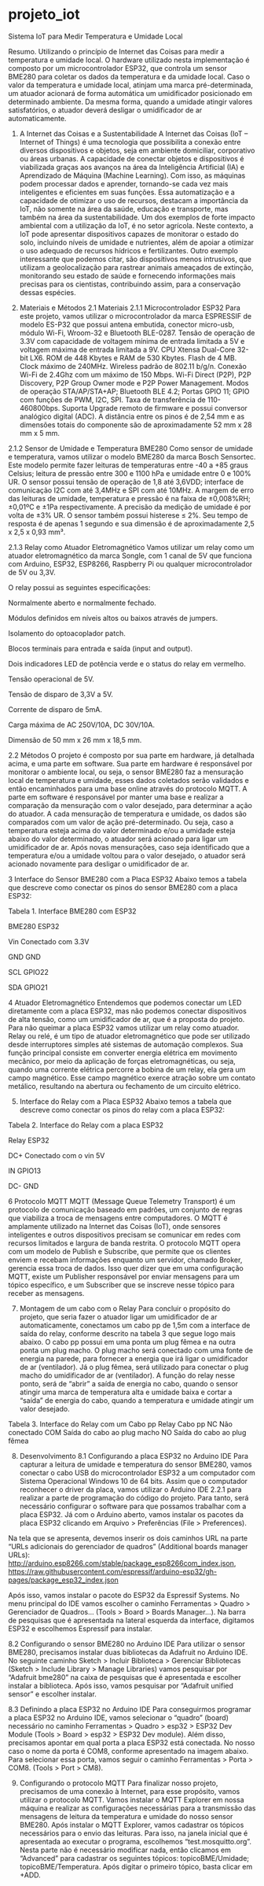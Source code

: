 # projeto_iot
Sistema IoT para Medir Temperatura e Umidade Local

Resumo. Utilizando o princípio de Internet das Coisas para medir a temperatura e umidade local. O hardware utilizado nesta implementação é composto por um microcontrolador ESP32, que controla um sensor BME280 para coletar os dados da temperatura e da umidade local. Caso o valor da temperatura e umidade local, atinjam uma marca pré-determinada, um atuador acionará de forma automática um umidificador posicionado em determinado ambiente. Da mesma forma, quando a umidade atingir valores satisfatórios, o atuador deverá desligar o umidificador de ar automaticamente.

1. A Internet das Coisas e a Sustentabilidade
A Internet das Coisas (IoT – Internet of Things) é uma tecnologia que possibilita a conexão entre diversos dispositivos e objetos, seja em ambiente domiciliar, corporativo ou áreas urbanas.
	A capacidade de conectar objetos e dispositivos é viabilizada graças aos avanços na área da Inteligência Artificial (IA) e Aprendizado de Máquina (Machine Learning). Com isso, as máquinas podem processar dados e aprender, tornando-se cada vez mais inteligentes e eficientes em suas funções. Essa automatização e a capacidade de otimizar o uso de recursos, destacam a importância da IoT, não somente na área da saúde, educação e transporte, mas também na área da sustentabilidade.
	Um dos exemplos de forte impacto ambiental com a utilização da IoT, é no setor agrícola. Neste contexto, a IoT pode apresentar dispositivos capazes de monitorar o estado do solo, incluindo níveis de umidade e nutrientes, além de apoiar a otimizar o uso adequado de recursos hídricos e fertilizantes.
	Outro exemplo interessante que podemos citar, são dispositivos menos intrusivos, que utilizam a geolocalização para rastrear animais ameaçados de extinção, monitorando seu estado de saúde e fornecendo informações mais precisas para os cientistas, contribuindo assim, para a conservação dessas espécies.

2. Materiais e Métodos
2.1 Materiais
2.1.1 Microcontrolador ESP32
Para este projeto, vamos utilizar o microcontrolador da marca ESPRESSIF de modelo ES-P32 que possui antena embutida, conector micro-usb, módulo Wi-Fi, Wroom-32 e Bluetooth BLE-0287.
Tensão de operação de 3.3V com capacidade de voltagem mínima de entrada limitada a 5V e voltagem máxima de entrada limitada a 9V. CPU Xtensa Dual-Core 32-bit LX6.
ROM de 448 Kbytes e RAM de 530 Kbytes. Flash de 4 MB. Clock máximo de 240MHz. Wireless padrão de 802.11 b/g/n.
Conexão Wi-Fi de 2.4Ghz com um máximo de 150 Mbps. Wi-Fi Direct (P2P), P2P Discovery, P2P Group Owner mode e P2P Power Management.
Modos de operação STA/AP/STA+AP; Bluetooth BLE 4.2; Portas GPIO 11; GPIO com funções de PWM, I2C, SPI. Taxa de transferência de 110-460800bps.
Suporta Upgrade remoto de firmware e possui conversor analógico digital (ADC).
A distância entre os pinos é de 2,54 mm e as dimensões totais do componente são de aproximadamente 52 mm x 28 mm x 5 mm.

2.1.2 Sensor de Umidade e Temperatura BME280
Como sensor de umidade e temperatura, vamos utilizar o modelo BME280 da marca Bosch Sensortec. Este modelo permite fazer leituras de temperaturas entre -40 a +85 graus Celsius; leitura de pressão entre 300 e 1100 hPa e umidade entre 0 e 100% UR. O sensor possui tensão de operação de 1,8 até 3,6VDD; interface de comunicação I2C com até 3,4MHz e SPI com até 10MHz.
A margem de erro das leituras de umidade, temperatura e pressão é na faixa de ±0,008%RH; ±0,01ºC e ±1Pa respectivamente.
A precisão da medição de umidade é por volta de ±3% UR.
O sensor também possui histerese ≤ 2%. Seu tempo de resposta é de apenas 1 segundo e sua dimensão é de aproximadamente 2,5 x 2,5 x 0,93 mm³.

2.1.3 Relay como Atuador Eletromagnético
Vamos utilizar um relay como um atuador eletromagnético da marca Songle, com 1 canal de 5V que funciona com Arduino, ESP32, ESP8266, Raspberry Pi ou qualquer microcontrolador de 5V ou 3,3V.

O relay possui as seguintes especificações:

Normalmente aberto e normalmente fechado.

Módulos definidos em níveis altos ou baixos através de jumpers.

Isolamento do optoacoplador patch.

Blocos terminais para entrada e saída (input and output).

Dois indicadores LED de potência verde e o status do relay em vermelho.

Tensão operacional de 5V.

Tensão de disparo de 3,3V a 5V.

Corrente de disparo de 5mA.

Carga máxima de AC 250V/10A, DC 30V/10A.

Dimensão de 50 mm x 26 mm x 18,5 mm.


2.2 Métodos
O projeto é composto por sua parte em hardware, já detalhada acima, e uma parte em software. Sua parte em hardware é responsável por monitorar o ambiente local, ou seja, o sensor BME280 faz a mensuração local de temperatura e umidade, esses dados coletados serão validados e então encaminhados para uma base online através do protocolo MQTT. A parte em software é responsável por manter uma base e realizar a comparação da mensuração com o valor desejado, para determinar a ação do atuador.
		A cada mensuração de temperatura e umidade, os dados são comparados com um valor de ação pré-determinado. Ou seja, caso a temperatura esteja acima do valor determinado e/ou a umidade esteja abaixo do valor determinado, o atuador será acionado para ligar um umidificador de ar. Após novas mensurações, caso seja identificado que a temperatura e/ou a umidade voltou para o valor desejado, o atuador será acionado novamente para desligar o umidificador de ar.

3 Interface do Sensor BME280 com a Placa ESP32
Abaixo temos a tabela que descreve como conectar os pinos do sensor BME280 com a placa ESP32:

Tabela 1. Interface BME280 com ESP32

BME280	ESP32

Vin	Conectado com 3.3V

GND	GND

SCL	GPIO22

SDA	GPIO21


4 Atuador Eletromagnético
Entendemos que podemos conectar um LED diretamente com a placa ESP32, mas não podemos conectar dispositivos de alta tensão, como um umidificador de ar, que é a proposta do projeto. Para não queimar a placa ESP32 vamos utilizar um relay como atuador.
		Relay ou relé, é um tipo de atuador eletromagnético que pode ser utilizado desde interruptores simples até sistemas de automação complexos. Sua função principal consiste em converter energia elétrica em movimento mecânico, por meio da aplicação de forças eletromagnéticas, ou seja, quando uma corrente elétrica percorre a bobina de um relay, ela gera um campo magnético. Esse campo magnético exerce atração sobre um contato metálico, resultando na abertura ou fechamento de um circuito elétrico.

5. Interface do Relay com a Placa ESP32
Abaixo temos a tabela que descreve como conectar os pinos do relay com a placa ESP32:

Tabela 2. Interface do Relay com a placa ESP32

Relay	ESP32

DC+	Conectado com o vin 5V

IN	GPIO13

DC-	GND


6 Protocolo MQTT
MQTT (Message Queue Telemetry Transport) é um protocolo de comunicação baseado em padrões, um conjunto de regras que viabiliza a troca de mensagens entre computadores. O MQTT é amplamente utilizado na Internet das Coisas (IoT), onde sensores inteligentes e outros dispositivos precisam se comunicar em redes com recursos limitados e largura de banda restrita.
		O protocolo MQTT opera com um modelo de Publish e Subscribe, que permite que os clientes enviem e recebam informações enquanto um servidor, chamado Broker, gerencia essa troca de dados. Isso quer dizer que em uma configuração MQTT, existe um Publisher responsável por enviar mensagens para um tópico específico, e um Subscriber que se inscreve nesse tópico para receber as mensagens.

7. Montagem de um cabo com o Relay
Para concluir o propósito do projeto, que seria fazer o atuador ligar um umidificador de ar automaticamente, conectamos um cabo pp de 1,5m com a interface de saída do relay, conforme descrito na tabela 3 que segue logo mais abaixo.
		O cabo pp possui em uma ponta um plug fêmea e na outra ponta um plug macho. O plug macho será conectado com uma fonte de energia na parede, para fornecer a energia que irá ligar o umidificador de ar (ventilador). Já o plug fêmea, será utilizado para conectar o plug macho do umidificador de ar (ventilador). A função do relay nesse ponto, será de “abrir” a saída de energia no cabo, quando o sensor atingir uma marca de temperatura alta e umidade baixa e cortar a “saída” de energia do cabo, quando a temperatura e umidade atingir um valor desejado.

Tabela 3. Interface do Relay com um Cabo pp
Relay	Cabo pp
NC	Não conectado
COM	Saída do cabo ao plug macho
NO	Saída do cabo ao plug fêmea

8. Desenvolvimento
8.1 Configurando a placa ESP32 no Arduino IDE
Para capturar a leitura de umidade e temperatura do sensor BME280, vamos conectar o cabo USB do microcontrolador ESP32 a um computador com Sistema Operacional Windows 10 de 64 bits. Assim que o computador reconhecer o driver da placa, vamos utilizar o Arduino IDE 2.2.1 para realizar a parte de programação do código do projeto. Para tanto, será necessário configurar o software para que possamos trabalhar com a placa ESP32. Já com o Arduino aberto, vamos instalar os pacotes da placa ESP32 clicando em Arquivo > Preferências (File > Preferences).

Na tela que se apresenta, devemos inserir os dois caminhos URL na parte “URLs adicionais do gerenciador de quadros” (Additional boards manager URLs): 
http://arduino.esp8266.com/stable/package_esp8266com_index.json, 
https://raw.githubusercontent.com/espressif/arduino-esp32/gh-pages/package_esp32_index.json

Após isso, vamos instalar o pacote do ESP32 da Espressif Systems. No menu principal do IDE vamos escolher o caminho Ferramentas > Quadro > Gerenciador de Quadros... (Tools > Board > Boards Manager…). Na barra de pesquisas que é apresentada na lateral esquerda da interface, digitamos ESP32 e escolhemos Espressif para instalar.

8.2 Configurando o sensor BME280 no Arduino IDE
Para utilizar o sensor BME280, precisamos instalar duas bibliotecas da Adafruit no Arduino IDE. No seguinte caminho Sketch > Incluir Biblioteca > Gerenciar Bibliotecas (Sketch > Include Library > Manage Libraries) vamos pesquisar por “Adafruit bme280” na caixa de pesquisas que é apresentada e escolher instalar a biblioteca. Após isso, vamos pesquisar por “Adafruit unified sensor” e escolher instalar.

8.3 Definindo a placa ESP32 no Arduino IDE
Para conseguirmos programar a placa ESP32 no Arduino IDE, vamos selecionar o “quadro” (board) necessário no caminho Ferramentas > Quadro > esp32 > ESP32 Dev Module (Tools > Board > esp32 > ESP32 Dev module). 
Além disso, precisamos apontar em qual porta a placa ESP32 está conectada. No nosso caso o nome da porta é COM8, conforme apresentado na imagem abaixo. Para selecionar essa porta, vamos seguir o caminho Ferramentas > Porta > COM8. (Tools > Port > CM8).

9. Configurando o protocolo MQTT
Para finalizar nosso projeto, precisamos de uma conexão à Internet, para esse propósito, vamos utilizar o protocolo MQTT. Vamos instalar o MQTT Explorer em nossa máquina e realizar as configurações necessárias para a transmissão das mensagens de leitura da temperatura e umidade do nosso sensor BME280.
Após instalar o MQTT Explorer, vamos cadastrar os tópicos necessários para o envio das leituras. Para isso, na janela inicial que é apresentada ao executar o programa, escolhemos “test.mosquitto.org”. Nesta parte não é necessário modificar nada, então clicamos em “Advanced” para cadastrar os seguintes tópicos: topicoBME/Umidade; topicoBME/Temperatura. Após digitar o primeiro tópico, basta clicar em +ADD.
